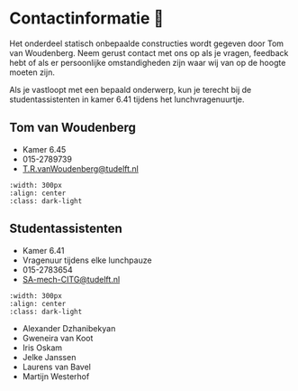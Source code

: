 # Contactinformatie 💬

Het onderdeel statisch onbepaalde constructies wordt gegeven door Tom van Woudenberg. Neem gerust contact met ons op als je vragen, feedback hebt of als er persoonlijke omstandigheden zijn waar wij van op de hoogte moeten zijn.

Als je vastloopt met een bepaald onderwerp, kun je terecht bij de studentassistenten in kamer 6.41 tijdens het lunchvragenuurtje.

## Tom van Woudenberg
- Kamer 6.45
- 015-2789739
- T.R.vanWoudenberg@tudelft.nl

```{figure} figures/Tom.jpg
:width: 300px
:align: center
:class: dark-light
```

## Studentassistenten
- Kamer 6.41
- Vragenuur tijdens elke lunchpauze
- 015-2783654
- SA-mech-CITG@tudelft.nl

```{figure} figures/overzichtfoto's.jpg
:width: 300px
:align: center
:class: dark-light
```

- Alexander Dzhanibekyan
- Gweneira van Koot
- Iris Oskam
- Jelke Janssen
- Laurens van Bavel
- Martijn Westerhof
